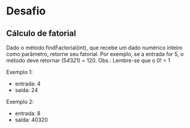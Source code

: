 # Desafio

## Cálculo de fatorial

Dado o método findFactorial(int), que recebe um dado numérico inteiro como parâmetro,
retorne seu fatorial. Por exemplo, se a entrada for 5, o método deve retornar
(5*4*3*2*1) = 120. Obs.: Lembre-se que o 0! = 1

Exemplo 1:
- entrada: 4
- saída: 24

Exemplo 2:
- entrada: 8
- saída: 40320
